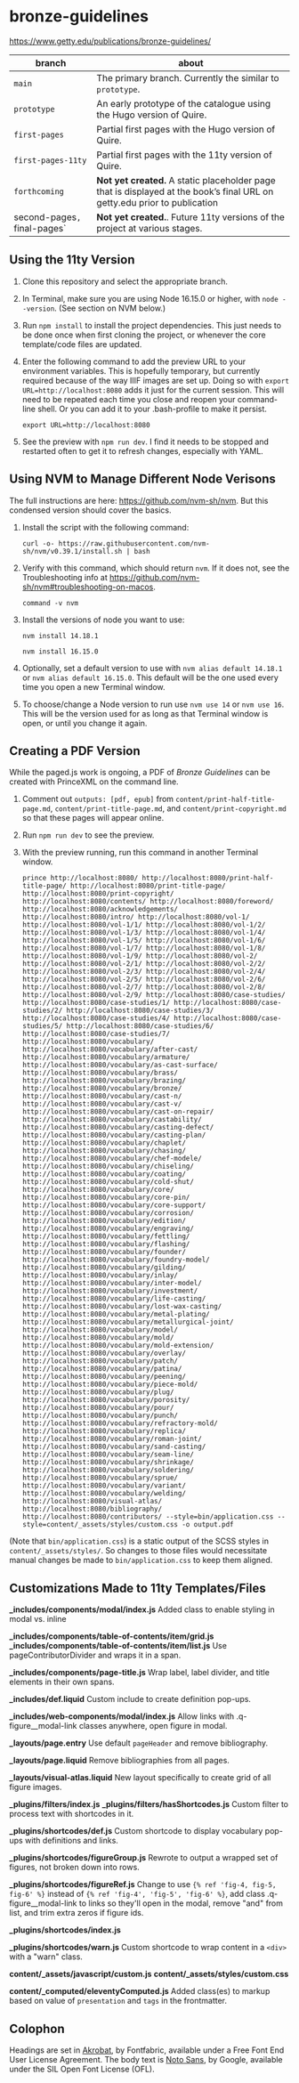 # bronze-guidelines

https://www.getty.edu/publications/bronze-guidelines/

| branch | about |
| --- | --- |
| `main` | The primary branch. Currently the similar to `prototype`. |
| `prototype` | An early prototype of the catalogue using the Hugo version of Quire. |
| `first-pages` | Partial first pages with the Hugo version of Quire. |
| `first-pages-11ty` | Partial first pages with the 11ty version of Quire. |
| `forthcoming` | **Not yet created.** A static placeholder page that is displayed at the book’s final URL on getty.edu prior to publication |
| second-pages`, `final-pages`| **Not yet created.**. Future 11ty versions of the project at various stages. |

## Using the 11ty Version

1. Clone this repository and select the appropriate branch.

2. In Terminal, make sure you are using Node 16.15.0 or higher, with `node --version`. (See section on NVM below.)

3. Run `npm install` to install the project dependencies. This just needs to be done once when first cloning the project, or whenever the core template/code files are updated.

4. Enter the following command to add the preview URL to your environment variables. This is hopefully temporary, but currently required because of the way IIIF images are set up. Doing so with `export URL=http://localhost:8080` adds it just for the current session. This will need to be repeated each time you close and reopen your command-line shell. Or you can add it to your .bash-profile to make it persist.

    ```
    export URL=http://localhost:8080
    ```

5. See the preview with `npm run dev`. I find it needs to be stopped and restarted often to get it to refresh changes, especially with YAML.

## Using NVM to Manage Different Node Verisons

The full instructions are here: https://github.com/nvm-sh/nvm. But this condensed version should cover the basics.

1. Install the script with the following command:

    ```
    curl -o- https://raw.githubusercontent.com/nvm-sh/nvm/v0.39.1/install.sh | bash
    ```

2. Verify with this command, which should return `nvm`. If it does not, see the Troubleshooting info at https://github.com/nvm-sh/nvm#troubleshooting-on-macos.

    ```
    command -v nvm
    ```

3. Install the versions of node you want to use:

    ```
    nvm install 14.18.1
    ```

    ```
    nvm install 16.15.0
    ```

4. Optionally, set a default version to use with `nvm alias default 14.18.1` or `nvm alias default 16.15.0`. This default will be the one used every time you open a new Terminal window.

5. To choose/change a Node version to run use `nvm use 14` or `nvm use 16`. This will be the version used for as long as that Terminal window is open, or until you change it again.

## Creating a PDF Version

While the paged.js work is ongoing, a PDF of *Bronze Guidelines* can be created with PrinceXML on the command line.

1. Comment out `outputs: [pdf, epub]` from `content/print-half-title-page.md`, `content/print-title-page.md`, and `content/print-copyright.md` so that these pages will appear online.

2. Run `npm run dev` to see the preview.

3. With the preview running, run this command in another Terminal window.

    ```
    prince http://localhost:8080/ http://localhost:8080/print-half-title-page/ http://localhost:8080/print-title-page/ http://localhost:8080/print-copyright/ http://localhost:8080/contents/ http://localhost:8080/foreword/ http://localhost:8080/acknowledgements/ http://localhost:8080/intro/ http://localhost:8080/vol-1/ http://localhost:8080/vol-1/1/ http://localhost:8080/vol-1/2/ http://localhost:8080/vol-1/3/ http://localhost:8080/vol-1/4/ http://localhost:8080/vol-1/5/ http://localhost:8080/vol-1/6/ http://localhost:8080/vol-1/7/ http://localhost:8080/vol-1/8/ http://localhost:8080/vol-1/9/ http://localhost:8080/vol-2/ http://localhost:8080/vol-2/1/ http://localhost:8080/vol-2/2/ http://localhost:8080/vol-2/3/ http://localhost:8080/vol-2/4/ http://localhost:8080/vol-2/5/ http://localhost:8080/vol-2/6/ http://localhost:8080/vol-2/7/ http://localhost:8080/vol-2/8/ http://localhost:8080/vol-2/9/ http://localhost:8080/case-studies/ http://localhost:8080/case-studies/1/ http://localhost:8080/case-studies/2/ http://localhost:8080/case-studies/3/ http://localhost:8080/case-studies/4/ http://localhost:8080/case-studies/5/ http://localhost:8080/case-studies/6/ http://localhost:8080/case-studies/7/ http://localhost:8080/vocabulary/ http://localhost:8080/vocabulary/after-cast/ http://localhost:8080/vocabulary/armature/ http://localhost:8080/vocabulary/as-cast-surface/ http://localhost:8080/vocabulary/brass/ http://localhost:8080/vocabulary/brazing/ http://localhost:8080/vocabulary/bronze/ http://localhost:8080/vocabulary/cast-n/ http://localhost:8080/vocabulary/cast-v/ http://localhost:8080/vocabulary/cast-on-repair/ http://localhost:8080/vocabulary/castability/ http://localhost:8080/vocabulary/casting-defect/ http://localhost:8080/vocabulary/casting-plan/ http://localhost:8080/vocabulary/chaplet/ http://localhost:8080/vocabulary/chasing/ http://localhost:8080/vocabulary/chef-modele/ http://localhost:8080/vocabulary/chiseling/ http://localhost:8080/vocabulary/coating/ http://localhost:8080/vocabulary/cold-shut/ http://localhost:8080/vocabulary/core/ http://localhost:8080/vocabulary/core-pin/ http://localhost:8080/vocabulary/core-support/ http://localhost:8080/vocabulary/corrosion/ http://localhost:8080/vocabulary/edition/ http://localhost:8080/vocabulary/engraving/ http://localhost:8080/vocabulary/fettling/ http://localhost:8080/vocabulary/flashing/ http://localhost:8080/vocabulary/founder/ http://localhost:8080/vocabulary/foundry-model/ http://localhost:8080/vocabulary/gilding/ http://localhost:8080/vocabulary/inlay/ http://localhost:8080/vocabulary/inter-model/ http://localhost:8080/vocabulary/investment/ http://localhost:8080/vocabulary/life-casting/ http://localhost:8080/vocabulary/lost-wax-casting/ http://localhost:8080/vocabulary/metal-plating/ http://localhost:8080/vocabulary/metallurgical-joint/ http://localhost:8080/vocabulary/model/ http://localhost:8080/vocabulary/mold/ http://localhost:8080/vocabulary/mold-extension/ http://localhost:8080/vocabulary/overlay/ http://localhost:8080/vocabulary/patch/ http://localhost:8080/vocabulary/patina/ http://localhost:8080/vocabulary/peening/ http://localhost:8080/vocabulary/piece-mold/ http://localhost:8080/vocabulary/plug/ http://localhost:8080/vocabulary/porosity/ http://localhost:8080/vocabulary/pour/ http://localhost:8080/vocabulary/punch/ http://localhost:8080/vocabulary/refractory-mold/ http://localhost:8080/vocabulary/replica/ http://localhost:8080/vocabulary/roman-joint/ http://localhost:8080/vocabulary/sand-casting/ http://localhost:8080/vocabulary/seam-line/ http://localhost:8080/vocabulary/shrinkage/ http://localhost:8080/vocabulary/soldering/ http://localhost:8080/vocabulary/sprue/ http://localhost:8080/vocabulary/variant/ http://localhost:8080/vocabulary/welding/ http://localhost:8080/visual-atlas/ http://localhost:8080/bibliography/ http://localhost:8080/contributors/ --style=bin/application.css --style=content/_assets/styles/custom.css -o output.pdf
    ```

(Note that `bin/application.css`) is a static output of the SCSS styles in `content/_assets/styles/`. So changes to those files would necessitate manual changes be made to `bin/application.css` to keep them aligned.

## Customizations Made to 11ty Templates/Files

**_includes/components/modal/index.js**
Added class to enable styling in modal vs. inline

**_includes/components/table-of-contents/item/grid.js**
**_includes/components/table-of-contents/item/list.js**
Use pageContributorDivider and wraps it in a span.

**_includes/components/page-title.js**
Wrap label, label divider, and title elements in their own spans.

**_includes/def.liquid**
Custom include to create definition pop-ups.

**_includes/web-components/modal/index.js**
Allow links with .q-figure__modal-link classes anywhere, open figure in modal.

**_layouts/page.entry**
Use default `pageHeader` and remove bibliography.

**_layouts/page.liquid**
Remove bibliographies from all pages.

**_layouts/visual-atlas.liquid**
New layout specifically to create grid of all figure images.

**_plugins/filters/index.js**
**_plugins/filters/hasShortcodes.js**
Custom filter to process text with shortcodes in it.

**_plugins/shortcodes/def.js**
Custom shortcode to display vocabulary pop-ups with definitions and links.

**_plugins/shortcodes/figureGroup.js**
Rewrote to output a wrapped set of figures, not broken down into rows.

**_plugins/shortcodes/figureRef.js**
Change to use `{% ref 'fig-4, fig-5, fig-6' %}` instead of `{% ref 'fig-4', 'fig-5', 'fig-6' %}`, add class .q-figure__modal-link to links so they'll open in the modal, remove "and" from list, and trim extra zeros if figure ids.

**_plugins/shortcodes/index.js**

**_plugins/shortcodes/warn.js**
Custom shortcode to wrap content in a `<div>` with a "warn" class.

**content/_assets/javascript/custom.js**
**content/_assets/styles/custom.css**

**content/_computed/eleventyComputed.js**
Added class(es) to markup based on value of `presentation` and `tags` in the frontmatter.

## Colophon

Headings are set in [Akrobat](https://www.fontfabric.com/fonts/akrobat/), by Fontfabric, available under a Free Font End User License Agreement. The body text is [Noto Sans](https://fonts.google.com/noto/specimen/Noto+Sans), by Google, available under the SIL Open Font License (OFL).